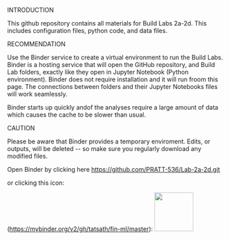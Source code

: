 

INTRODUCTION

This github repository contains all materials for Build Labs 2a-2d. This includes configuration files, python code, and data files.

RECOMMENDATION

Use the Binder service to create a virtual environment to run the Build Labs. Binder is a hosting service that will open the GitHub repository, and Build Lab folders, exactly like they open in Jupyter Notebook (Python environment). Binder does not require installation and it will run froom this page. The connections between folders and their Jupyter Notebooks files will work seamlessly. 

Binder starts up quickly andof the analyses require a large amount of data which causes the cache to be slower than usual.

CAUTION 

Please be aware that Binder provides a temporary enviroment. Edits, or outputs, will be deleted -- so make sure you regularly download any modified files.

Open Binder by clicking here https://github.com/PRATT-536/Lab-2a-2d.git

or clicking this icon:

(https://mybinder.org/v2/gh/tatsath/fin-ml/master):
<a href="https://mybinder.org/v2/gh/tatsath/fin-ml/master"><img src="https://matthiasbussonnier.com/posts/img/binder_logo_128x128.png" width="90" /></a>
